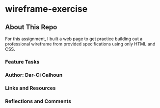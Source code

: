 # wireframe-exercise

## About This Repo

For this assignment, I built a web page to get practice building out a professional wireframe from provided specifications using only HTML and CSS.

### Feature Tasks

### Author: Dar-Ci Calhoun

### Links and Resources

### Reflections and Comments
